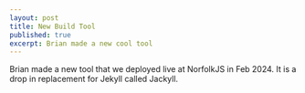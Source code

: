 ```yaml
---
layout: post
title: New Build Tool
published: true
excerpt: Brian made a new cool tool
---
```


<p> Brian made a new tool that we deployed live at NorfolkJS in Feb 2024. It is a drop in replacement for Jekyll called Jackyll.</p>